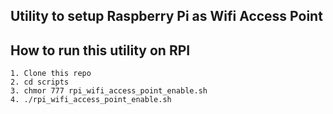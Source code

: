 ## Utility to setup Raspberry Pi as Wifi Access Point

## How to run this utility on RPI
	
	1. Clone this repo
	2. cd scripts
	3. chmor 777 rpi_wifi_access_point_enable.sh
	4. ./rpi_wifi_access_point_enable.sh


 
